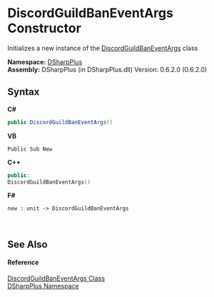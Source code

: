 # DiscordGuildBanEventArgs Constructor 
 

Initializes a new instance of the <a href="6812ab96-5a6e-0a77-8d77-6a73ae307a9d">DiscordGuildBanEventArgs</a> class

**Namespace:**&nbsp;<a href="503971eb-de5e-a570-9922-de9500a9b1cc">DSharpPlus</a><br />**Assembly:**&nbsp;DSharpPlus (in DSharpPlus.dll) Version: 0.6.2.0 (0.6.2.0)

## Syntax

**C#**<br />
``` C#
public DiscordGuildBanEventArgs()
```

**VB**<br />
``` VB
Public Sub New
```

**C++**<br />
``` C++
public:
DiscordGuildBanEventArgs()
```

**F#**<br />
``` F#
new : unit -> DiscordGuildBanEventArgs
```

<br />

## See Also


#### Reference
<a href="6812ab96-5a6e-0a77-8d77-6a73ae307a9d">DiscordGuildBanEventArgs Class</a><br /><a href="503971eb-de5e-a570-9922-de9500a9b1cc">DSharpPlus Namespace</a><br />